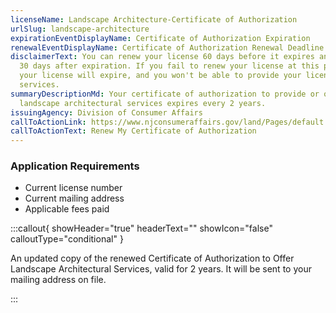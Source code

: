 ```yaml
---
licenseName: Landscape Architecture-Certificate of Authorization
urlSlug: landscape-architecture
expirationEventDisplayName: Certificate of Authorization Expiration
renewalEventDisplayName: Certificate of Authorization Renewal Deadline
disclaimerText: You can renew your license 60 days before it expires and up to
  30 days after expiration. If you fail to renew your license at this point,
  your license will expire, and you won't be able to provide your licensed
  services.
summaryDescriptionMd: Your certificate of authorization to provide or offer
  landscape architectural services expires every 2 years.
issuingAgency: Division of Consumer Affairs
callToActionLink: https://www.njconsumeraffairs.gov/land/Pages/default.aspx
callToActionText: Renew My Certificate of Authorization
---
```


### Application Requirements

- Current license number
- Current mailing address
- Applicable fees paid

:::callout{ showHeader="true" headerText="" showIcon="false" calloutType="conditional" }

An updated copy of the renewed Certificate of Authorization to Offer Landscape Architectural Services, valid for 2 years. It will be sent to your mailing address on file.

:::
